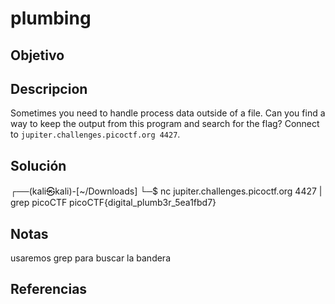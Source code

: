 # plumbing

## Objetivo 
## Descripcion 
Sometimes you need to handle process data outside of a file. Can you find a way to keep the output from this program and search for the flag? Connect to `jupiter.challenges.picoctf.org 4427`.


## Solución 
┌──(kali㉿kali)-[~/Downloads]
└─$ nc jupiter.challenges.picoctf.org 4427 | grep picoCTF
picoCTF{digital_plumb3r_5ea1fbd7}

## Notas
usaremos grep para buscar la bandera
## Referencias
